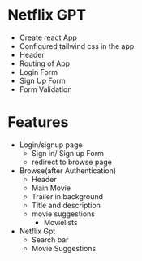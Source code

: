 # Netflix GPT

- Create react App
- Configured tailwind css in the app
- Header
- Routing of App
- Login Form
- Sign Up Form
- Form Validation

# Features

- Login/signup page
  - Sign in/ Sign up Form
  - redirect to browse page
- Browse(after Authentication)
  - Header
  - Main Movie
  - Trailer in background
  - Title and description
  - movie suggestions
    - Movielists
- Netflix Gpt
  - Search bar
  - Movie Suggestions

